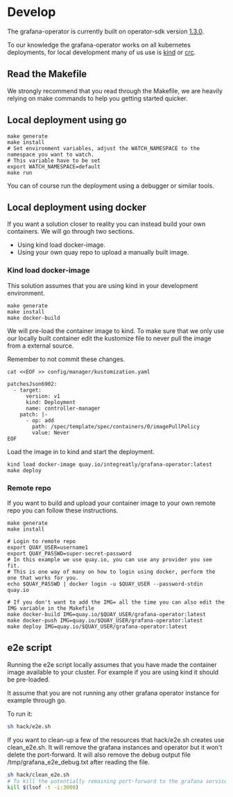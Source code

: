 # Develop

The grafana-operator is currently built on operator-sdk version
[1.3.0](https://github.com/operator-framework/operator-sdk/releases/tag/v1.3.0).

To our knowledge the grafana-operator works on all kubernetes deployments,
for local development many of us use is [kind](https://kind.sigs.k8s.io/docs/user/quick-start/)
or [crc](https://developers.redhat.com/products/codeready-containers/overview).

## Read the Makefile

We strongly recommend that you read through the Makefile,
we are heavily relying on make commands to help you getting started quicker.

## Local deployment using go

```shell
make generate
make install
# Set environment variables, adjust the WATCH_NAMESPACE to the namespace you want to watch.
# This variable have to be set
export WATCH_NAMESPACE=default
make run
```

You can of course run the deployment using a debugger or similar tools.

## Local deployment using docker

If you want a solution closer to reality you can instead build your own containers.
We will go through two sections.

- Using kind load docker-image.
- Using your own quay repo to upload a manually built image.

### Kind load docker-image

This solution assumes that you are using kind in your development environment.

```shell
make generate
make install
make docker-build
```

We will pre-load the container image to kind. To make sure that we only use our locally built container
edit the kustomize file to never pull the image from a external source.

Remember to not commit these changes.

```shell
cat <<EOF >> config/manager/kustomization.yaml

patchesJson6902:
  - target:
      version: v1
      kind: Deployment
      name: controller-manager
    patch: |-
      - op: add
        path: /spec/template/spec/containers/0/imagePullPolicy
        value: Never
EOF
```

Load the image in to kind and start the deployment.

```shell
kind load docker-image quay.io/integreatly/grafana-operator:latest
make deploy
```

### Remote repo

If you want to build and upload your container image to your own remote repo you can follow these instructions.

```shell
make generate
make install

# Login to remote repo
export QUAY_USER=username1
export QUAY_PASSWD=super-secret-password
# In this example we use quay.io, you can use any provider you see fit.
# This is one way of many on how to login using docker, perform the one that works for you.
echo $QUAY_PASSWD | docker login -u $QUAY_USER --password-stdin quay.io

# If you don't want to add the IMG= all the time you can also edit the IMG variable in the Makefile
make docker-build IMG=quay.io/$QUAY_USER/grafana-operator:latest
make docker-push IMG=quay.io/$QUAY_USER/grafana-operator:latest
make deploy IMG=quay.io/$QUAY_USER/grafana-operator:latest
```

## e2e script

Running the e2e script locally assumes that you have made the container image available to your cluster.
For example if you are using kind it should be pre-loaded.

It assume that you are not running any other grafana operator instance for example through go.

To run it:

```hack/e2e.sh
sh hack/e2e.sh
```

If you want to clean-up a few of the resources that hack/e2e.sh creates use clean_e2e.sh.
It will remove the grafana instances and operator but it won't delete the port-forward.
It will also remove the debug output file /tmp/grafana_e2e_debug.txt after reading the file.

```hack/clean_e2e.sh
sh hack/clean_e2e.sh
# To kill the potentially remaining port-forward to the grafana service:
kill $(lsof -t -i:3000)
```
